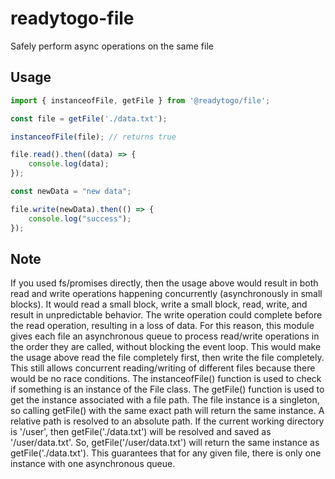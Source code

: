 # readytogo-file
Safely perform async operations on the same file

## Usage

```javascript
import { instanceofFile, getFile } from '@readytogo/file';

const file = getFile('./data.txt');

instanceofFile(file); // returns true

file.read().then((data) => {
	console.log(data);
});

const newData = "new data";

file.write(newData).then(() => {
	console.log("success");
});
```

## Note
If you used fs/promises directly, then the usage above would result in both read and write operations happening concurrently (asynchronously in small blocks). It would read a small block, write a small block, read, write, and result in unpredictable behavior. The write operation could complete before the read operation, resulting in a loss of data. For this reason, this module gives each file an asynchronous queue to process read/write operations in the order they are called, without blocking the event loop. This would make the usage above read the file completely first, then write the file completely. This still allows concurrent reading/writing of different files because there would be no race conditions. The instanceofFile() function is used to check if something is an instance of the File class. The getFile() function is used to get the instance associated with a file path. The file instance is a singleton, so calling getFile() with the same exact path will return the same instance. A relative path is resolved to an absolute path. If the current working directory is '/user', then getFile('./data.txt') will be resolved and saved as '/user/data.txt'. So, getFile('/user/data.txt') will return the same instance as getFile('./data.txt'). This guarantees that for any given file, there is only one instance with one asynchronous queue.

